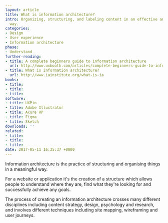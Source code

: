 ```yaml
---
layout: article
title: What is information architecture?
intro: Organizing, structuring, and labeling content in an effective and sustainable
  way.
categories:
- Design
- User experience
- Information architecture
phase:
- Understand
further-reading:
- title: A complete beginners guide to information architecture
  url: http://www.uxbooth.com/articles/complete-beginners-guide-to-information-architecture/
- title: What is information architecture?
  url: http://www.iainstitute.org/what-is-ia
books:
- title: 
- title: 
- title: 
software:
- title: UXPin
- title: Adobe Illustrator
- title: Axure RP
- title: Figma
- title: Sketch
downloads: ''
related:
- title: 
- title: 
- title: 
date: 2017-05-11 16:35:37 +0000
---
```


Information architecture is the practice of structuring and organising things in a meaningful way.

For a website or application it's the creation of a structure which allows people to understand where they are, find what they're looking for and successfully achieve any goals.

The process of creating an information architecture crosses many different disciplines including content strategy, design, psychology and research, and involves different techniques including site mapping, wireframing and user journeys.




